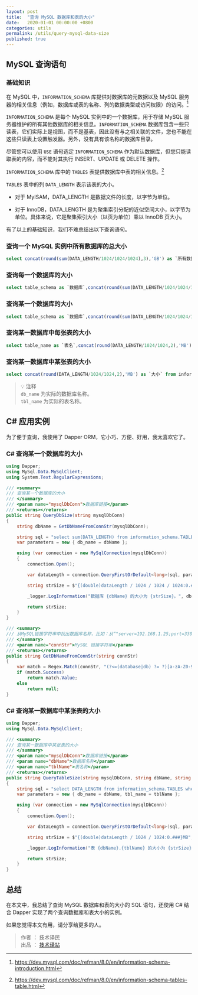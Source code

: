 ```yaml
---
layout: post
title:  "查询 MySQL 数据库和表的大小"
date:   2020-01-01 00:00:00 +0800
categories: utils
permalink: /utils/query-mysql-data-size
published: true
---
```


## MySQL 查询语句

### 基础知识

在 MySQL 中，`INFORMATION_SCHEMA` 库提供对数据库的元数据以及 MySQL 服务器的相关信息（例如，数据库或表的名称、列的数据类型或访问权限）的访问。[^schema]

`INFORMATION_SCHEMA` 是每个 MySQL 实例中的一个数据库，用于存储 MySQL 服务器维护的所有其他数据库的相关信息。`INFORMATION_SCHEMA` 数据库包含一些只读表，它们实际上是视图，而不是基表，因此没有与之相关联的文件，您也不能在这些只读表上设置触发器。另外，没有具有该名称的数据库目录。

尽管您可以使用 `USE` 语句选定 `INFORMATION_SCHEMA` 作为默认数据库，但您只能读取表的内容，而不能对其执行 INSERT、UPDATE 或 DELETE 操作。

[^schema]: <https://dev.mysql.com/doc/refman/8.0/en/information-schema-introduction.html>

`INFORMATION_SCHEMA` 库中的 `TABLES` 表提供数据库中表的相关信息。[^tables]

`TABLES` 表中的列 `DATA_LENGTH` 表示该表的大小。

- 对于 MyISAM，DATA_LENGTH 是数据文件的长度，以字节为单位。

- 对于 InnoDB，DATA_LENGTH 是为聚集索引分配的近似空间大小，以字节为单位。具体来说，它是聚集索引大小（以页为单位）乘以 InnoDB 页大小。

[^tables]: <https://dev.mysql.com/doc/refman/8.0/en/information-schema-tables-table.html>

有了以上的基础知识，我们不难总结出以下查询语句。

### 查询一个 MySQL 实例中所有数据库的总大小

```sql
select concat(round(sum(DATA_LENGTH/1024/1024/1024),3),'GB') as `所有数据库的总大小` from information_schema.TABLES;
```

### 查询每一个数据库的大小

```sql
select table_schema as `数据库`,concat(round(sum(DATA_LENGTH/1024/1024/1024),3),'GB') as `大小` from information_schema.TABLES group by table_schema;
```

### 查询某一个数据库的大小

```sql
select table_schema as `数据库`,concat(round(sum(DATA_LENGTH/1024/1024/1024),3),'GB') as `大小` from information_schema.TABLES where table_schema='db_name';
```

### 查询某一数据库中每张表的大小

```sql
select table_name as `表名`,concat(round(DATA_LENGTH/1024/1024,2),'MB') as `大小` from information_schema.TABLES where table_schema='db_name';
```

### 查询某一数据库中某张表的大小

```sql
select concat(round(DATA_LENGTH/1024/1024,2),'MB') as `大小` from information_schema.TABLES where table_schema='db_name' and table_name='tbl_name';
```

> 💡 注释  
> `db_name` 为实际的数据库名称。  
> `tbl_name` 为实际的表名称。

## C# 应用实例

为了便于查询，我使用了 Dapper ORM，它小巧、方便、好用，我太喜欢它了。

### C# 查询某一个数据库的大小

```csharp
using Dapper;
using MySql.Data.MySqlClient;
using System.Text.RegularExpressions;

/// <summary>
/// 查询某一个数据库的大小
/// </summary>
/// <param name="mysqlDbConn">数据库链接</param>
/// <returns></returns>
public string QueryDbSize(string mysqlDbConn)
{
    string dbName = GetDbNameFromConnStr(mysqlDbConn);

    string sql = "select sum(DATA_LENGTH) from information_schema.TABLES where table_schema=@db_name;";
    var parameters = new { db_name = dbName };

    using (var connection = new MySqlConnection(mysqlDbConn))
    {
        connection.Open();

        var dataLength = connection.QueryFirstOrDefault<long>(sql, parameters);

        string strSize = $"{(double)dataLength / 1024 / 1024 / 1024:0.###}GB";

        _logger.LogInformation("数据库 {dbName} 的大小为 {strSize}。", dbName, strSize);

        return strSize;
    }
}

/// <summary>
/// 从MySQL链接字符串中找出数据库名称，比如：从“"server=192.168.1.25;port=3306;userid=myuid;password=z89ld895;database=mydbname;charset=utf8;"” 中找出 mydbname
/// </summary>
/// <param name="connStr">MySQL 链接字符串</param>
/// <returns></returns>
public string GetDbNameFromConnStr(string connStr)
{
    var match = Regex.Match(connStr, "(?<=(database|db) ?= ?)[a-zA-Z0-9]+(?=;)");
    if (match.Success)
        return match.Value;
    else
        return null;
}
```

### C# 查询某一数据库中某张表的大小

```csharp
using Dapper;
using MySql.Data.MySqlClient;

/// <summary>
/// 查询某一数据库中某张表的大小
/// </summary>
/// <param name="mysqlDbConn">数据库链接</param>
/// <param name="dbName">数据库名称</param>
/// <param name="tblName">表名称</param>
/// <returns></returns>
public string QueryTableSize(string mysqlDbConn, string dbName, string tblName)
{
    string sql = "select DATA_LENGTH from information_schema.TABLES where table_schema=@db_name and table_name=@tbl_name;";
    var parameters = new { db_name = dbName, tbl_name = tblName };

    using (var connection = new MySqlConnection(mysqlDbConn))
    {
        connection.Open();

        var dataLength = connection.QueryFirstOrDefault<long>(sql, parameters);

        string strSize = $"{(double)dataLength / 1024 / 1024:0.###}MB";

        _logger.LogInformation("表 {dbName}.{tblName} 的大小为 {strSize}。", dbName, tblName, strSize);

        return strSize;
    }
}
```

## 总结

在本文中，我总结了查询 MySQL 数据库和表的大小的 SQL 语句，还使用 C# 结合 Dapper 实现了两个查询数据库和表大小的实例。

如果您觉得本文有用，请分享给更多的人。

> 作者 ： 技术译民  
> 出品 ： [技术译站](https://ittranslator.cn/)
